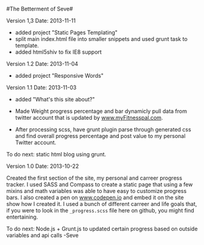 #The Betterment of Seve#

Version 1,3
Date: 2013-11-11

- added project "Static Pages Templating"
- split main index.html file into smaller snippets and used grunt task to template.
- added html5shiv to fix IE8 support


Version 1.2
Date: 2013-11-04

- added project "Responsive Words"

Version 1.1
Date: 2013-11-03

- added "What's this site about?"

- Made Weight progress percentage and bar dynamicly pull data from twitter account that is updated by www.myFitnesspal.com. 

- After processing scss, have grunt plugin parse through generated css and find overall progress percentage and post value to my personal Twitter account.

To do next: static html blog using grunt.




Version 1.0
Date: 2013-10-22

Created the first section of the site, my personal and carreer progress tracker. I used SASS and Compass to create a static page that using a few mixins and math variables was able to have easy to customize progress bars. I also created a pen on www.codepen.io and embed it on the site show how I created it. I used a bunch of different carreer and life goals that, if you were to look in the `_progress.scss` file here on github, you might find entertaining.  


To do next: Node.js + Grunt.js to updated certain progress based on outside variables and api calls
-Seve
